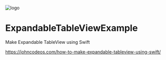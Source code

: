 ![logo](https://i.imgur.com/Dv73hCk.png)
# ExpandableTableViewExample
Make Expandable TableView using Swift

https://johncodeos.com/how-to-make-expandable-tableview-using-swift/
